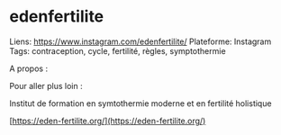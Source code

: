 # edenfertilite

Liens: https://www.instagram.com/edenfertilite/
Plateforme: Instagram
Tags: contraception, cycle, fertilité, règles, symptothermie

A propos :

Pour aller plus loin :

Institut de formation en symtothermie moderne et en fertilité holistique

[https://eden-fertilite.org/](https://eden-fertilite.org/)